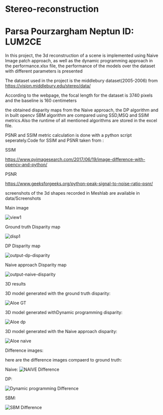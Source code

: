 # Stereo-reconstruction
# Parsa Pourzargham Neptun ID: LUM2CE

In this project, the 3d reconstruction of a scene is implemented using Naive Image patch approach, as well as the dynamic programming approach in the performance.xlsx file, the performance of the models over the dataset with different parameters is presented

The dataset used in the project is the middlebury dataset(2005-2006) from
https://vision.middlebury.edu/stereo/data/

According to the webpage, the focal length for the dataset is 3740 pixels and the baseline is 160 centimeters

the obtained disparity maps from the Naive approach, the DP algorithm and in built opencv SBM algorithm are
compared using SSD,MSQ and SSIM metrics.Also the runtime of all mentioned algorithms are stored in the excel file.

PSNR and SSIM metric calculation is done with a python script seperately.Code for SSIM and PSNR taken from :

SSIM

https://www.pyimagesearch.com/2017/06/19/image-difference-with-opencv-and-python/

PSNR

https://www.geeksforgeeks.org/python-peak-signal-to-noise-ratio-psnr/


screenshots of the 3d shapes recorded in Meshlab are available in data/Screenshots

Main image 

![view1](https://user-images.githubusercontent.com/72257286/142197666-8e938429-14f3-4abc-bb27-819bd87f7bfe.png)

Ground truth Disparity map

![disp1](https://user-images.githubusercontent.com/72257286/142197597-7a58dc91-6f15-44e4-87b6-5cc41c48bccc.png)


DP Disparity map

![output-dp-disparity](https://user-images.githubusercontent.com/72257286/142197692-9ff9785a-78bf-40ca-93e7-fb3a960b7bf5.png)


Naive approach Disparity map 

![output-naive-disparity](https://user-images.githubusercontent.com/72257286/142197734-35c0efdf-da19-4d3a-bfe4-6c69addfd971.png)

3D results 

3D model generated with the ground truth disparity:

![Aloe GT](https://user-images.githubusercontent.com/72257286/147368753-0c2afbb9-185e-4d9b-a60f-621e074eb8be.png)

3D model generated withDynamic programming disparity:


![Aloe dp](https://user-images.githubusercontent.com/72257286/147368757-93a2e3df-7dd7-49e8-9f6e-375b2c742e1d.png)

3D model generated with the Naive approach disparity:


![Aloe naive](https://user-images.githubusercontent.com/72257286/147368761-cfdd239e-33c3-4124-9a78-0ed9af446e9b.png)


Difference images:

here are the difference images compaerd to ground truth:

Naive:
![NAIVE Difference](https://user-images.githubusercontent.com/72257286/147368833-e40c8c28-6930-4fc7-9d8e-8ad314828600.png)


DP:

![Dynamic programming Difference](https://user-images.githubusercontent.com/72257286/147368837-2d774a5f-a2e2-4f6b-a79b-559f2bd86ebc.png)


SBM:

![SBM Difference](https://user-images.githubusercontent.com/72257286/147368843-b4201e16-f75a-4d32-8375-d2cfe5995335.png)





